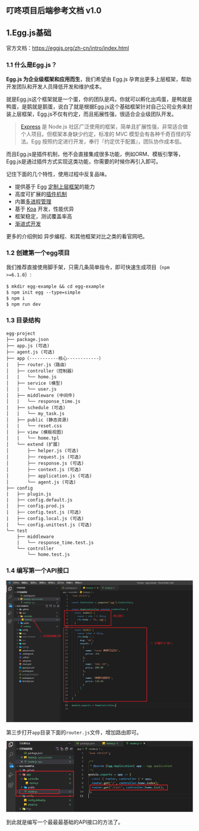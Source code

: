 ## 叮咚项目后端参考文档 v1.0

## 1.Egg.js基础

官方文档：https://eggjs.org/zh-cn/intro/index.html

### 1.1 什么是Egg.js？

**Egg.js 为企业级框架和应用而生**，我们希望由 Egg.js 孕育出更多上层框架，帮助开发团队和开发人员降低开发和维护成本。

就是Egg.js这个框架就是一个蛋，你的团队是鸡，你就可以孵化出鸡蛋，是鸭就是鸭蛋，是鹅就是鹅蛋，说白了就是根据Egg.js这个基础框架针对自己公司业务来封装上层框架，Egg.js不仅有约定，而且拓展性强，很适合企业级团队开发。

> [Express](http://expressjs.com/) 是 Node.js 社区广泛使用的框架，简单且扩展性强，非常适合做个人项目。但框架本身缺少约定，标准的 MVC 模型会有各种千奇百怪的写法。Egg 按照约定进行开发，奉行『约定优于配置』，团队协作成本低。

而且Egg.js是插件机制，他不会直接集成很多功能，例如ORM、模板引擎等，Egg.js是通过插件方式实现这类功能，你需要的时候你再引入即可。

记住下面的几个特性，使用过程中反复品味。

- 提供基于 Egg [定制上层框架](https://eggjs.org/zh-cn/advanced/framework.html)的能力
- 高度可扩展的[插件机制](https://eggjs.org/zh-cn/basics/plugin.html)
- 内置[多进程管理](https://eggjs.org/zh-cn/advanced/cluster-client.html)
- 基于 [Koa](http://koajs.com/) 开发，性能优异
- 框架稳定，测试覆盖率高
- [渐进式开发](https://eggjs.org/zh-cn/tutorials/progressive.html)

更多的介绍例如 异步编程、和其他框架对比之类的看官网吧。

### 1.2 创建第一个egg项目

我们推荐直接使用脚手架，只需几条简单指令，即可快速生成项目（`npm >=6.1.0`）:

```
$ mkdir egg-example && cd egg-example
$ npm init egg --type=simple
$ npm i
$ npm run dev
```



### 1.3 目录结构

```
egg-project
├── package.json
├── app.js (可选)
├── agent.js (可选)
├── app（-----------核心------------）
|   ├── router.js（路由）
│   ├── controller（控制器）
│   |   └── home.js
│   ├── service (模型)
│   |   └── user.js
│   ├── middleware (中间件)
│   |   └── response_time.js
│   ├── schedule (可选)
│   |   └── my_task.js
│   ├── public (静态资源)
│   |   └── reset.css
│   ├── view (模板视图)
│   |   └── home.tpl
│   └── extend (扩展)
│       ├── helper.js (可选)
│       ├── request.js (可选)
│       ├── response.js (可选)
│       ├── context.js (可选)
│       ├── application.js (可选)
│       └── agent.js (可选)
├── config
|   ├── plugin.js
|   ├── config.default.js
│   ├── config.prod.js
|   ├── config.test.js (可选)
|   ├── config.local.js (可选)
|   └── config.unittest.js (可选)
└── test
    ├── middleware
    |   └── response_time.test.js
    └── controller
        └── home.test.js
```



### 1.4 编写第一个API接口

![1622628144415](medias/1622628144415.png)

第三步打开`app`目录下面的`router.js`文件，增加路由即可。

![1622628203632](medias/1622628203632.png)

到此就是编写一个最最最基础的API接口的方法了。









